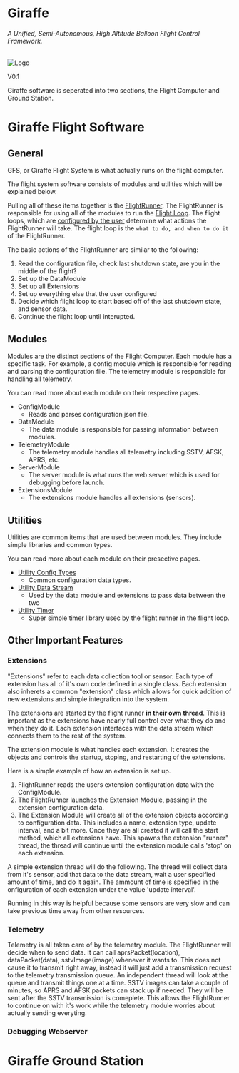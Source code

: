 # Giraffe
###### A Unified, Semi-Autonomous, High Altitude Balloon Flight Control Framework.

![Logo](logo-small.png)

V0.1

Giraffe software is seperated into two sections, the Flight Computer and Ground Station.


# Giraffe Flight Software
## General

GFS, or Giraffe Flight System is what actually runs on the flight computer.

The flight system software consists of modules and utilities which will be 
explained below.

Pulling all of these items together is the [FlightRunner](deadlink). The
FlightRunner is responsible for using all of the modules to run the 
[Flight Loop](deadlink). The flight loops, which are
[configured by the user](deadlink) determine what actions the FlightRunner will
take. The flight loop is the ``what to do, and when to do it`` of the 
FlightRunner.

The basic actions of the FlightRunner are similar to the following:
1. Read the configuration file, check last shutdown state, are you in the middle 
of the flight?
2. Set up the DataModule
3. Set up all Extensions
4. Set up everything else that the user configured
5. Decide which flight loop to start based off of the last shutdown state,
and sensor data.
6. Continue the flight loop until interupted.

## Modules
Modules are the distinct sections of the Flight Computer. Each module
has a specific task. For example, a config module which is responsible for
reading and parsing the configuration file. The telemetry module is
responsible for handling all telemetry.

You can read more about each module on their respective pages.
- ConfigModule
    - Reads and parses configuration json file.
- DataModule
    - The data module is responsible for passing information between modules.
- TelemetryModule
    - The telemetry module handles all telemetry including SSTV, AFSK, APRS, etc.
- ServerModule
    - The server module is what runs the web server which is used for debugging before launch.
- ExtensionsModule
    - The extensions module handles all extensions (sensors).

## Utilities
Utilities are common items that are used between modules. They include
simple libraries and common types.

You can read more about each module on their presective pages.
- [Utility Config Types]()
    - Common configuration data types.
- [Utility Data Stream]()
    - Used by the data module and extensions to pass data between the two
- [Utility Timer]()
    - Super simple timer library usec by the flight runner in the flight loop.






## Other Important Features

### Extensions
"Extensions" refer to each data collection tool or sensor. Each type of 
extension has all of it's own code defined in a single class. Each extension
also inherets a common "extension" class which allows for quick addition of
new extensions and simple integration into the system.

The extensions are started by the flight runner **in their own thread**.
This is important as the extensions have nearly full control over what they do
and when they do it. Each extension interfaces with the data stream which
connects them to the rest of the system.

The extension module is what handles each extension. It creates the objects
and controls the startup, stoping, and restarting of the extensions.

Here is a simple example of how an extension is set up.

1. FlightRunner reads the users extension configuration data with 
the ConfigModule.
2. The FlightRunner launches the Extension Module, passing in
the extension configuration data.
3. The Extension Module will create all of the extension objects
according to configuration data. This includes a name, extension type, update
interval, and a bit more.
Once they are all created it will call the start method, which all extensions
have. This spawns the extension "runner" thread, the thread will continue
until the extension module calls 'stop' on each extension.

A simple extension thread will do the following. The thread will collect data 
from it's sensor, add that data to the data stream, wait a user specified
amount of time, and do it again. The ammount of time is specified in the 
onfiguration of each extension under the value 'update interval'.

Running in this way is helpful because some sensors are very slow and
can take previous time away from other resources.

### Telemetry
Telemetry is all taken care of by the telemetry module. The FlightRunner
will decide when to send data. It can call aprsPacket(location), 
dataPacket(data), sstvImage(image) whenever it wants to. This does not cause
it to transmit right away, instead it will just add a transmission request to
the telemetry transmission queue. An independent thread will look at the queue
and transmit things one at a time. SSTV images can take a couple of minutes,
so APRS and AFSK packets can stack up if needed. They will be sent after the
SSTV transmission is comeplete. This allows the FlightRunner to continue on with
it's work while the telemetry module worries about actually sending everyting.

### Debugging Webserver

# Giraffe Ground Station